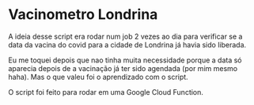 # Vacinometro Londrina

A ideia desse script era rodar num job 2 vezes ao dia para verificar se a data da vacina do covid para a cidade de Londrina já havia sido liberada.

Eu me toquei depois que nao tinha muita necessidade porque a data só aparecia depois de a vacinação já ter sido agendada (por mim mesmo haha). Mas o que valeu foi o aprendizado com o script.

O script foi feito para rodar em uma Google Cloud Function.